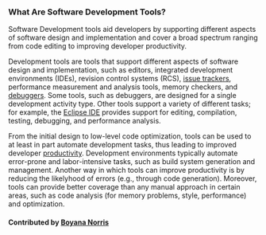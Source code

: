 ### What Are Software Development Tools?

Software Development tools aid developers by supporting different aspects of software design and implementation and cover a broad spectrum ranging from code editing to improving developer productivity.

Development tools are tools that support different aspects of software design and implementation, such as editors, 
integrated development environments (IDEs), revision control systems (RCS), [issue trackers](WhatIsIssueTracking.md), 
performance measurement and analysis tools, memory checkers, and [debuggers](WhatIsDebugging.md). Some tools, such as debuggers, are designed for a single development activity type.  Other tools support a variety of different tasks; for example, the [Eclipse IDE](https://eclipse.org/ide/) provides support for  editing, compilation, testing, debugging, and performance analysis.

From the initial design to low-level code optimization, tools can be used to 
at least in part automate development tasks, thus leading to improved developer [productivity](WhatIsProductivity.md).
Development environments typically automate error-prone and labor-intensive tasks, such as build system
generation and management.
Another way in which tools can improve productivity is by reducing the likelyhood of errors (e.g., 
through code generation). Moreover,
tools can provide better coverage than any manual approach in certain areas, such as code analysis
(for memory problems, style, performance) and optimization.

#### Contributed by [Boyana Norris](https://github.com/brnorris03)

<!---
Publish: yes
Pinned: yes
Categories: development
Topics: programming languages and tools, programming tools
Tags:
Level: 0
Prerequisites: none
Aggregate: none
--->
